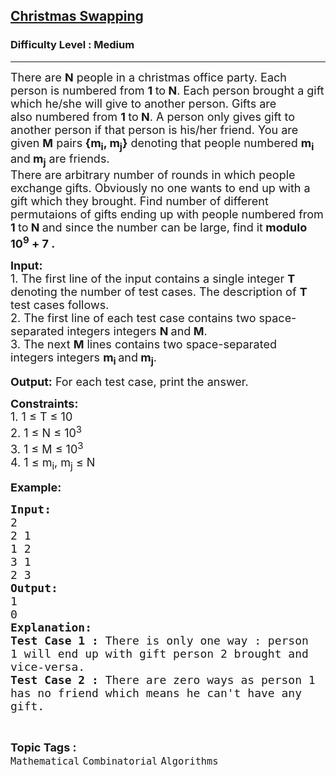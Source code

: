 <h2><a href="https://www.geeksforgeeks.org/batch/competitive-programming/track/cp-math-mathematicalPrinciples/problem/christmas-swapping">Christmas Swapping</a></h2><h3>Difficulty Level : Medium</h3><hr><div class="problems_problem_content__Xm_eO"><p><span style="font-size:18px">There are <strong>N</strong> people in a christmas office party. Each person is numbered from <strong>1 </strong>to<strong> N</strong>. Each person brought a gift which he/she will give to another person. Gifts are also&nbsp;numbered from <strong>1 </strong>to<strong> N</strong>.&nbsp;A person only gives gift to another person if that person is his/her friend. You are given <strong>M</strong> pairs<strong> {m<sub>i</sub>, m<sub>j</sub>}</strong> denoting that people numbered <strong>m<sub>i</sub> </strong>and<strong> m<sub>j</sub></strong> are friends.<br>
There are arbitrary number of rounds in which people exchange gifts. Obviously no one wants to end up with a gift which they brought. Find number of different permutaions of gifts ending up with people numbered&nbsp;from <strong>1 </strong>to<strong> N </strong>and since the number can be large, find it<strong> modulo 10<sup>9</sup>&nbsp;+ 7 .</strong></span></p>

<p><span style="font-size:18px"><strong>Input:</strong><br>
1.&nbsp;The first line of the input contains a single integer<em> </em> <strong>T</strong> denoting the number of test cases. The description of&nbsp;<strong>T</strong> test cases follows.<br>
2.&nbsp;The first line of each test case contains two space-separated integers&nbsp;integers&nbsp;<strong>N </strong>and<strong> M</strong>.<br>
3.&nbsp;The next <strong>M</strong>&nbsp;lines contains two space-separated integers&nbsp;integers&nbsp;<strong>m<sub>i </sub></strong>and<strong> m<sub>j</sub></strong>.</span></p>

<p><span style="font-size:18px"><strong>Output:</strong> For each test case, print the answer.&nbsp;</span></p>

<p><span style="font-size:18px"><strong>Constraints:</strong><br>
1. 1&nbsp;≤&nbsp;T ≤ 10<br>
2. 1&nbsp;≤ N&nbsp;≤&nbsp;10<sup>3</sup><br>
3. 1&nbsp;≤&nbsp;M ≤&nbsp;10<sup>3</sup><br>
4. 1&nbsp;≤ m<sub>i</sub>, m<sub>j</sub>&nbsp;≤ N</span></p>

<p><span style="font-size:18px"><strong>Example:</strong></span></p>

<pre><span style="font-size:18px"><strong>Input:</strong>
2
2 1
1 2
3 1
2 3
<strong>Output:</strong>
1
0
<strong>Explanation:</strong>
<strong>Test Case 1 :</strong> There is only one way : person 
1 will end up with gift person 2 brought and 
vice-versa.
<strong>Test Case 2 :</strong> There are zero ways as person 1 
has no friend which means he can't have any 
gift.</span></pre>
</div><br><p><span style=font-size:18px><strong>Topic Tags : </strong><br><code>Mathematical</code>&nbsp;<code>Combinatorial</code>&nbsp;<code>Algorithms</code>&nbsp;